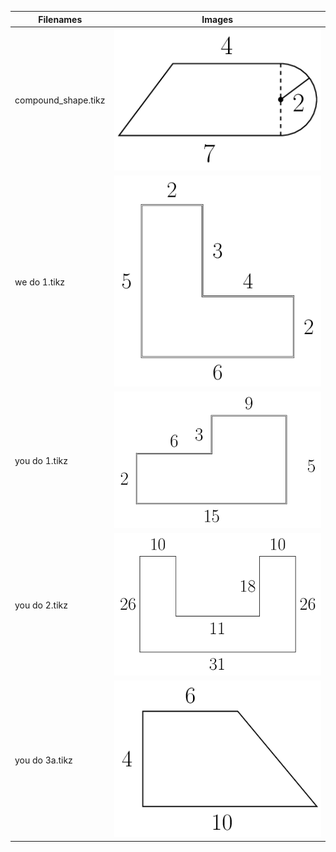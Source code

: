 | Filenames           |                                           Images                                           |
|---------------------|:------------------------------------------------------------------------------------------:|
| compound_shape.tikz | ![](https://github.com/bibbca/Tikz-Drawings/blob/master/CompoundShapes/compound_shape.png) |
| we do 1.tikz        |   ![](https://github.com/bibbca/Tikz-Drawings/blob/master/CompoundShapes/we%20do%201.png)  |
| you do 1.tikz       | ![](https://github.com/bibbca/Tikz-Drawings/blob/master/CompoundShapes/you%20do%201.png)   |
| you do 2.tikz       | ![](https://github.com/bibbca/Tikz-Drawings/blob/master/CompoundShapes/you%20do%202.png)   |
| you do 3a.tikz      | ![](https://github.com/bibbca/Tikz-Drawings/blob/master/CompoundShapes/you%20do%203a.png)  |
